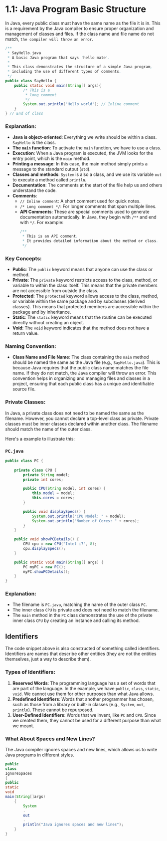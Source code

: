 # 1.1: Java Program Basic Structure
In Java, every public class must have the same name as the file it is in. This is a requirement by the Java compiler to ensure proper organization and management of classes and files. If the class name and file name do not match, `the compiler will throw an error`.

```java
/**
 * SayHello.java
 * A basic Java program that says 'hello mate'.
 * 
 * This class demonstrates the structure of a simple Java program,
 * including the use of different types of comments.
 */
public class SayHello {
    public static void main(String[] args){
        /* This is a
         * long comment
         */
        System.out.println("Hello world"); // Inline comment
    }
} // End of class
```

### Explanation:

- **Java is object-oriented**: Everything we write should be within a class. `SayHello` is the class.
- **The `main` function**: To activate the `main` function, we have to use a class.
- **Execution**: When a Java program is executed, the JVM looks for the entry point, which is the `main` method.
- **Printing a message**: In this case, the main method simply prints a message to the standard output (`std`).
- **Classes and methods**: `System` is also a class, and we use its variable `out` to execute a method called `println`.
- **Documentation**: The comments at the start of the file help us and others understand the code.
- **Comments**:
  - `// Inline comment`: A short comment used for quick notes.
  - `/* Long comment */`: For longer comments that span multiple lines.
  - **API Comments**: These are special comments used to generate documentation automatically. In Java, they begin with `/**` and end with `*/`. For example:
    ```java
    /**
     * This is an API comment.
     * It provides detailed information about the method or class.
     */
    ```

### Key Concepts:

- **Public**: The `public` keyword means that anyone can use the class or method.
- **Private**: The `private` keyword restricts access to the class, method, or variable to within the class itself. This means that the private members are not accessible from outside the class.
- **Protected**: The `protected` keyword allows access to the class, method, or variable within the same package and by subclasses (derived classes). This means that protected members are accessible within the package and by inheritance.
- **Static**: The `static` keyword means that the routine can be executed directly without creating an object.
- **Void**: The `void` keyword indicates that the method does not have a return value.

### Naming Convention:

- **Class Name and File Name**: The class containing the `main` method should be named the same as the Java file (e.g., `SayHello.java`). This is because Java requires that the public class name matches the file name. If they do not match, the Java compiler will throw an error. This convention helps in organizing and managing files and classes in a project, ensuring that each public class has a unique and identifiable source file.

### Private Classes:

In Java, a private class does not need to be named the same as the filename. However, you cannot declare a top-level class as private. Private classes must be inner classes declared within another class. The filename should match the name of the outer class.

Here's a example to illustrate this:

### `PC.java`
```java
public class PC {
    
    private class CPU {
        private String model;
        private int cores;

        public CPU(String model, int cores) {
            this.model = model;
            this.cores = cores;
        }

        public void displaySpecs() {
            System.out.println("CPU Model: " + model);
            System.out.println("Number of Cores: " + cores);
        }
    }

    public void showPCDetails() {
        CPU cpu = new CPU("Intel i7", 8);
        cpu.displaySpecs();
    }

    public static void main(String[] args) {
        PC myPC = new PC();
        myPC.showPCDetails();
    }
}
```

### Explanation:

- The filename is `PC.java`, matching the name of the outer class `PC`.
- The inner class `CPU` is private and does not need to match the filename.
- The `main` method in the `PC` class demonstrates the use of the private inner class `CPU` by creating an instance and calling its method.

## Identifiers

The code snippet above is also constructed of something called identifiers. Identifiers are names that describe other entities (they are not the entities themselves, just a way to describe them).

### Types of Identifiers:

1. **Reserved Words**: The programming language has a set of words that are part of the language. In the example, we have `public`, `class`, `static`, `void`. We cannot use them for other purposes than what Java allows.
2. **Predefined Identifiers**: Words that another programmer has chosen, such as those from a library or built-in classes (e.g., `System`, `out`, `println`). These cannot be repurposed.
3. **User-Defined Identifiers**: Words that we invent, like `PC` and `CPU`. Since we created them, they cannot be used for a different purpose than what we meant.

### What About Spaces and New Lines?
The Java compiler ignores spaces and new lines, which allows us to write Java programs in different styles.

```java
public 
class 
IgnoreSpaces
{ 
public 
static 
void 
main(String[]args)
    {
        System
        .
        out
        .
        println("Java ignores spaces and new lines");
    }
}
```


